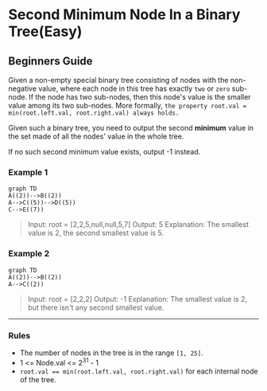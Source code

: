 # Second Minimum Node In a Binary Tree(Easy)

## Beginners Guide

Given a non-empty special binary tree consisting of nodes with the non-negative value, where each node in this tree has exactly `two` or `zero` sub-node. If the node has two sub-nodes, then this node's value is the smaller value among its two sub-nodes. More formally, `the property root.val = min(root.left.val, root.right.val) always holds.`

Given such a binary tree, you need to output the second **minimum** value in the set made of all the nodes' value in the whole tree.

If no such second minimum value exists, output -1 instead.

### Example 1
```mermaid
graph TD
A((2))-->B((2))
A-->C((5))-->D((5))
C-->E((7))
```

>Input: root = [2,2,5,null,null,5,7]
Output: 5
Explanation: The smallest value is 2, the second smallest value is 5.
### Example 2
```mermaid
graph TD
A((2))-->B((2))
A-->C((2))
```

>Input: root = [2,2,2]
Output: -1
Explanation: The smallest value is 2, but there isn't any second smallest value.

---

### Rules

* The number of nodes in the tree is in the range `[1, 25]`.
* 1 <= Node.val <= 2$^{31}$ - 1
* `root.val == min(root.left.val, root.right.val)` for each internal node of the tree.
